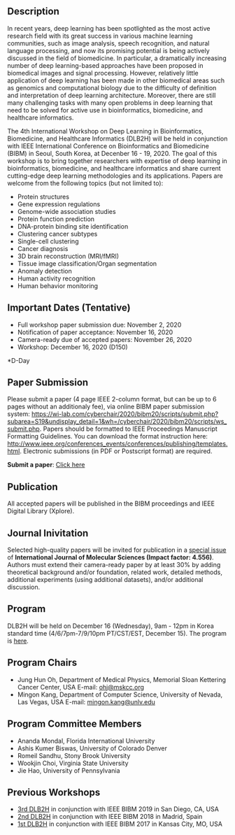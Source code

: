## Description

In recent years, deep learning has been spotlighted as the most active research field with its great success in various machine learning communities, such as image analysis, speech recognition, and natural language processing, and now its promising potential is being actively discussed in the field of biomedicine. In particular, a dramatically increasing number of deep learning-based approaches have been proposed in biomedical images and signal processing. However, relatively little application of deep learning has been made in other biomedical areas such as genomics and computational biology due to the difficulty of definition and interpretation of deep learning architecture. Moreover, there are still many challenging tasks with many open problems in deep learning that need to be solved for active use in bioinformatics, biomedicine, and healthcare informatics.

The 4th International Workshop on Deep Learning in Bioinformatics, Biomedicine, and Healthcare Informatics (DLB2H) will be held in conjunction with IEEE International Conference on Bioinformatics and Biomedicine (BIBM) in Seoul, South Korea, at Decenber 16 - 19, 2020. The goal of this workshop is to bring together researchers with expertise of deep learning in bioinformatics, biomedicine, and healthcare informatics and share current cutting-edge deep learning methodologies and its applications. Papers are welcome from the following topics (but not limited to):

- Protein structures
- Gene expression regulations
- Genome-wide association studies
- Protein function prediction
- DNA-protein binding site identification
- Clustering cancer subtypes
- Single-cell clustering
- Cancer diagnosis
- 3D brain reconstruction (MRI/fMRI)
- Tissue image classification/Organ segmentation
- Anomaly detection
- Human activity recognition
- Human behavior monitoring

## Important Dates (Tentative)

- Full workshop paper submission due: November 2, 2020
- Notification of paper acceptance: November 16, 2020
- Camera-ready due of accepted papers: November 26, 2020
- Workshop: December 16, 2020 (D150)

\*D-Day

## Paper Submission

Please submit a paper (4 page IEEE 2-column format, but can be up to 6 pages without an additionaly fee), via online BIBM paper submission system: <https://wi-lab.com/cyberchair/2020/bibm20/scripts/submit.php?subarea=S19&undisplay_detail=1&wh=/cyberchair/2020/bibm20/scripts/ws_submit.php>. Papers should be formatted to IEEE Proceedings Manuscript Formatting Guidelines. You can download the format instruction here: <http://www.ieee.org/conferences_events/conferences/publishing/templates.html>. Electronic submissions (in PDF or Postscript format) are required.

**Submit a paper**: [Click here](https://github.com/Z-H-Wen/bibm_workshop_test)

## Publication

All accepted papers will be published in the BIBM proceedings and IEEE Digital Library (Xplore).

## Journal Inivitation

Selected high-quality papers will be invited for publication in a [special issue](https://github.com/Z-H-Wen/bibm_workshop_test) of **International Journal of Molecular Sciences (Impact factor: 4.556)**. Authors must extend their camera-ready paper by at least 30% by adding theoretical background and/or foundation, related work, detailed methods, additional experiments (using additional datasets), and/or additional discussion.

## Program

DLB2H will be held on December 16 (Wednesday), 9am - 12pm in Korea standard time (4/6/7pm-7/9/10pm PT/CST/EST, December 15). The program is [here](https://github.com/Z-H-Wen/bibm_workshop_test).

## Program Chairs

- Jung Hun Oh, Department of Medical Physics, Memorial Sloan Kettering Cancer Center, USA E-mail: <ohj@mskcc.org>
- Mingon Kang, Department of Computer Science, University of Nevada, Las Vegas, USA E-mail: <mingon.kang@unlv.edu>

## Program Committee Members

- Ananda Mondal, Florida International University
- Ashis Kumer Biswas, University of Colorado Denver
- Romeil Sandhu, Stony Brook University
- Wookjin Choi, Virginia State University
- Jie Hao, University of Pennsylvania

## Previous Workshops

- [3rd DLB2H](http://dataxlab.org/DLB2H/2019.php) in conjunction with IEEE BIBM 2019 in San Diego, CA, USA
- [2nd DLB2H](http://dataxlab.org/DLB2H/2018.php) in conjunction with IEEE BIBM 2018 in Madrid, Spain
- [1st DLB2H](http://dataxlab.org/DLB2H/2017.php) in conjunction with IEEE BIBM 2017 in Kansas City, MO, USA
